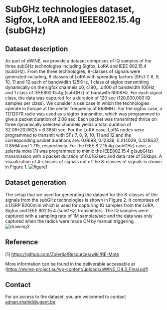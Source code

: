 # SubGHz technologies dataset, Sigfox, LoRA and IEEE802.15.4g (subGHz)
## Dataset description
As part of eWINE, we provide a dataset comprises of IQ samples of the three subGHz technologies including Sigfox, LoRA and IEEE 802.15.4 (subGHz). From the three technologies, 8-classes of signals were generated including, 6 classes of LoRA with spreading factors (SFs) 7, 8, 9, 10, 11 and 12 each of bandwidith 125KHz, 1 class of sigfox transmitting dynamically on the sigfox channels c0, c180,...c400 of bandwidth 100Hz, and 1 class of IEEE802.15.4g (subGHz) of bandwith 600KHz. For each signal class, the data was captured for a duration of 120 sec (120,000,000 IQ samples per class). We consider a use case in which the technologies operate in Europe at the center frequency of 868MHz. For the sigfox case, a TD1207R radio was used as a sigfox transmitter, which was programmed to give a packet duration of 2.08 sec. Each packet was transmitted thrice on three dynamically selected channels yields a total duration of 3*2.08+2*0.0625 = 6.3650 sec. For the LoRA case, LoRA nodes were programmed to transmit with SFs 7, 8, 9, 10, 11 and 12 and the corresponding packet durations are: 0.0698, 0.12339, 0.214029, 0.428637, 0.8564 and 1.715, respectively. For the IEEE 8.2.15.4g (subGHz) case, a zolertia mote [1] was programmed to mimic the IEEE802.15.4 g(subGHz) transmission with a packet duration of 0.0162sec and data rate of 50kbps. A visualization of 4-classes of signals out of the 8-classes of signals is shown in Figure 1. 
![figure1](https://user-images.githubusercontent.com/24733570/39812955-e72dc7de-538e-11e8-840a-d9b331e3ef21.png)
## Dataset generation 
The setup that we used for generating the dataset for the 8-classes of the signals from the subGHz technologies is shown in Figure 2. It comprises of a USRP B200mini which is used for capturing IQ samples from the LoRA, Sigfox and IEEE 802.15.4 (subGHz) transmitters. The IQ samples were captured with a sampling rate of 1M samples/sec and the data was only captured when the radios were made ON by manual triggering.  
![drawing2](https://user-images.githubusercontent.com/24733570/39812996-0786ed6c-538f-11e8-959e-25c3b16f61d2.png)
## Reference
[1] https://github.com/Zolertia/Resources/wiki/RE-Mote

More information can be found in the deliverable accessable at (https://ewine-project.eu/wp-content/uploads/eWINE_D4.3_Final.pdf)
## Contact
For an access to the dataset, you are welcomed to contact adnan.shahid@ugent.be

